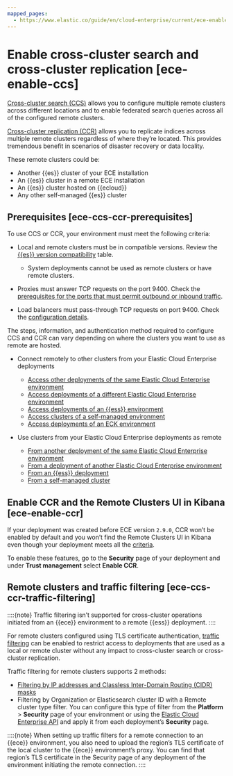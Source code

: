 ```yaml
---
mapped_pages:
  - https://www.elastic.co/guide/en/cloud-enterprise/current/ece-enable-ccs.html
---
```


# Enable cross-cluster search and cross-cluster replication [ece-enable-ccs]

[Cross-cluster search (CCS)](/solutions/search/cross-cluster-search.md) allows you to configure multiple remote clusters across different locations and to enable federated search queries across all of the configured remote clusters.

[Cross-cluster replication (CCR)](/deploy-manage/tools/cross-cluster-replication.md) allows you to replicate indices across multiple remote clusters regardless of where they’re located. This provides tremendous benefit in scenarios of disaster recovery or data locality.

These remote clusters could be:

* Another {{es}} cluster of your ECE installation
* An {{es}} cluster in a remote ECE installation
* An {{es}} cluster hosted on {{ecloud}}
* Any other self-managed {{es}} cluster


## Prerequisites [ece-ccs-ccr-prerequisites]

To use CCS or CCR, your environment must meet the following criteria:

* Local and remote clusters must be in compatible versions. Review the [{{es}} version compatibility](/deploy-manage/remote-clusters/remote-clusters-cert.md#remote-clusters-prerequisites-cert) table.

    * System deployments cannot be used as remote clusters or have remote clusters.

* Proxies must answer TCP requests on the port 9400. Check the [prerequisites for the ports that must permit outbound or inbound traffic](../deploy/cloud-enterprise/ece-networking-prereq.md).
* Load balancers must pass-through TCP requests on port 9400. Check the [configuration details](../deploy/cloud-enterprise/ece-load-balancers.md).

The steps, information, and authentication method required to configure CCS and CCR can vary depending on where the clusters you want to use as remote are hosted.

* Connect remotely to other clusters from your Elastic Cloud Enterprise deployments

    * [Access other deployments of the same Elastic Cloud Enterprise environment](ece-remote-cluster-same-ece.md)
    * [Access deployments of a different Elastic Cloud Enterprise environment](ece-remote-cluster-other-ece.md)
    * [Access deployments of an {{ess}} environment](ece-remote-cluster-ece-ess.md)
    * [Access clusters of a self-managed environment](ece-remote-cluster-self-managed.md)
    * [Access deployments of an ECK environment](ece-enable-ccs-for-eck.md)

* Use clusters from your Elastic Cloud Enterprise deployments as remote

    * [From another deployment of the same Elastic Cloud Enterprise environment](ece-remote-cluster-same-ece.md)
    * [From a deployment of another Elastic Cloud Enterprise environment](ece-remote-cluster-other-ece.md)
    * [From an {{ess}} deployment](/deploy-manage/remote-clusters/ec-remote-cluster-ece.md)
    * [From a self-managed cluster](/deploy-manage/remote-clusters/remote-clusters-self-managed.md)



## Enable CCR and the Remote Clusters UI in Kibana [ece-enable-ccr]

If your deployment was created before ECE version `2.9.0`, CCR won’t be enabled by default and you won’t find the Remote Clusters UI in Kibana even though your deployment meets all the [criteria](#ece-ccs-ccr-prerequisites).

To enable these features, go to the **Security** page of your deployment and under **Trust management** select **Enable CCR**.


## Remote clusters and traffic filtering [ece-ccs-ccr-traffic-filtering]

::::{note}
Traffic filtering isn’t supported for cross-cluster operations initiated from an {{ece}} environment to a remote {{ess}} deployment.
::::


For remote clusters configured using TLS certificate authentication, [traffic filtering](../security/traffic-filtering.md) can be enabled to restrict access to deployments that are used as a local or remote cluster without any impact to cross-cluster search or cross-cluster replication.

Traffic filtering for remote clusters supports 2 methods:

* [Filtering by IP addresses and Classless Inter-Domain Routing (CIDR) masks](../security/ip-traffic-filtering.md)
* Filtering by Organization or Elasticsearch cluster ID with a Remote cluster type filter. You can configure this type of filter from the **Platform** > **Security** page of your environment or using the [Elastic Cloud Enterprise API](https://www.elastic.co/docs/api/doc/cloud-enterprise) and apply it from each deployment’s **Security** page.

::::{note}
When setting up traffic filters for a remote connection to an {{ece}} environment, you also need to upload the region’s TLS certificate of the local cluster to the {{ece}} environment’s proxy. You can find that region’s TLS certificate in the Security page of any deployment of the environment initiating the remote connection.
::::
